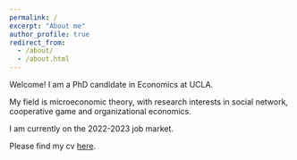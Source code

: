 ```yaml
---
permalink: /
excerpt: "About me"
author_profile: true
redirect_from: 
  - /about/
  - /about.html
---
```


Welcome! I am a PhD candidate in Economics at UCLA. 

My field is microeconomic theory, with research interests in social network, cooperative game and organizational economics. 

I am currently on the 2022-2023 job market.

Please find my cv [here](https://drive.google.com/file/d/11bOXrkj1a0YyqF_fdV0-3ekzB3LTXP6K/view?usp=sharing).
